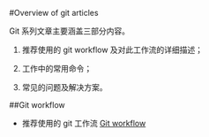 #Overview of git articles

Git 系列文章主要涵盖三部分内容。

1. 推荐使用的 git workflow 及对此工作流的详细描述；

2. 工作中的常用命令；

3. 常见的问题及解决方案。

##Git workflow

- 推荐使用的 git 工作流 [Git workflow](./git-workflow.md)
